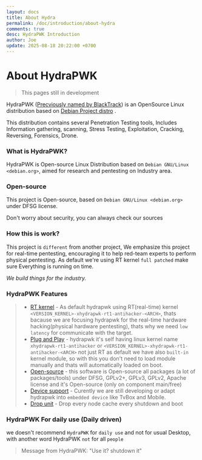 ```yaml
---
layout: docs
title: About Hydra
permalink: /doc/introduction/about-hydra
comments: true
desc: HydraPWK Introduction
author: Joe
update: 2025-08-18 20:22:00 +0700
---
```



# About HydraPWK

> This pages still in development

HydraPWK ([Precviously named by BlackTrack]()) is an OpenSource Linux distribution based on [Debian Project distro]() .

This distribution contains several Penetration Testing tools, Includes Information gathering, scanning, Stress Testing, Exploitation, Cracking, Reversing, Forensics, Drone.

### What is HydraPWK?
HydraPWK is Open-source Linux Distribution based on `Debian GNU/Linux <debian.org>`, aimed for research and pentesting on Industry area.

### Open-source
This project is Open-source, based on `Debian GNU/Linux <debian.org>` under DFSG license.

Don't worry about security, you can always check our sources

### How this is work?
This project is `different` from another project, We emphasize this project for real-time pentesting, encouraging it to help red-team experts to perform physical pentesting.
As default we're using RT kernel `full patched` make sure Everything is running on time.

<i>We build things for the industry.</i>
### HydraPWK Features
> - [RT kernel]() - As default hydrapwk using RT(real-time) kernel `<VERSION_KERNEL>-xhydrapwk-rt1-antihacker-<ARCH>`, thats bacause we are focusing hydrapwk for the real-time hardware hacking(physical hardware pentesting), thats why we need `low latency` for communicate with the target.
> - [Plug and Play]() - hydrapwk it's self having linux kernel name `xhydrapwk-rt1-antihacker` or `<VERSION_KERNEL>-xhydrapwk-rt1-antihacker-<ARCH>` not just RT as default we have also `built-in` kernel module, so with this you don't need to load module manually and thats will automatically loaded on boot.
> - [Open-source]() - this software is Open-source all packages (a lot of packages/tools) under DFSG, GPLv2+, GPLv3, GPLv2, Apache license and it's Open-source (only on component main/free)
> - [Device support]() - Curently we are still developing or adapt hydrapwk into `embedded device` like TvBox and Mobile.
> - [Drop unit]() - Drop every node cache every shutdown and boot


### HydraPWK For daily use (Daily driven)

we doesn't recommend `HydraPWK` for `daily use` and not for usual Desktop, with another word HydraPWK `not` for all `people`

> Message from HydraPWK: "Use it? shutdown it"
